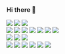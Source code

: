 ### Hi there 👋

<!--
**import023/import023** is a ✨ _special_ ✨ repository because its `README.md` (this file) appears on your GitHub profile.

Here are some ideas to get you started:

- 🔭 I’m currently working on ...
- 🌱 I’m currently learning ...
- 👯 I’m looking to collaborate on ...
- 🤔 I’m looking for help with ...
- 💬 Ask me about ...
- 📫 How to reach me: ...
- 😄 Pronouns: ...
- ⚡ Fun fact: ...
-->

<a href="" target="_blank"><img src="https://img.shields.io/badge/Python-000000?style=for-the-badge&logo=Python&logoColor=006d32"/></a>
<a href="" target="_blank"><img src="https://img.shields.io/badge/C-000000?style=for-the-badge&logo=C&logoColor=A8B9CC"/></a>
<a href="" target="_blank"><img src="https://img.shields.io/badge/Go-000000?style=for-the-badge&logo=Go&logoColor=00ADD8"/></a>
<br>
<a href="" target="_blank"><img src="https://img.shields.io/badge/TensorFlow-000000?style=for-the-badge&logo=TensorFlow&logoColor=FF6F00"/></a>
<a href="" target="_blank"><img src="https://img.shields.io/badge/Keras-000000?style=for-the-badge&logo=Keras&logoColor=D00000"/></a>
<a href="" target="_blank"><img src="https://img.shields.io/badge/PyTorch-000000?style=for-the-badge&logo=PyTorch&logoColor=EE4C2C"/></a>
<a href="" target="_blank"><img src="https://img.shields.io/badge/Anaconda-000000?style=for-the-badge&logo=Anaconda&logoColor=44A833"/></a>
<a href="" target="_blank"><img src="https://img.shields.io/badge/OpenCV-000000?style=for-the-badge&logo=OpenCV&logoColor=5C3EE8"/></a>
<a href="" target="_blank"><img src="https://img.shields.io/badge/Selenium-000000?style=for-the-badge&logo=Selenium&logoColor=43B02A"/></a>
<a href="" target="_blank"><img src="https://img.shields.io/badge/NumPy-000000?style=for-the-badge&logo=NumPy&logoColor=013243"/></a>
<br>
<a href="" target="_blank"><img src="https://img.shields.io/badge/HTML5-000000?style=for-the-badge&logo=HTML5&logoColor=E34F26"/></a>
<a href="" target="_blank"><img src="https://img.shields.io/badge/CSS3-000000?style=for-the-badge&logo=CSS3&logoColor=1572B6"/></a>
<a href="" target="_blank"><img src="https://img.shields.io/badge/JavaScript-000000?style=for-the-badge&logo=JavaScript&logoColor=F7DF1E"/></a>
<br>
<a href="" target="_blank"><img src="https://img.shields.io/badge/Oracle-000000?style=for-the-badge&logo=Oracle&logoColor=F80000"/></a>
<a href="" target="_blank"><img src="https://img.shields.io/badge/MySQL-000000?style=for-the-badge&logo=Microsoft SQL Server&logoColor=CC2927"/></a>
<a href="" target="_blank"><img src="https://img.shields.io/badge/MySQL-000000?style=for-the-badge&logo=MySQL&logoColor=4479A1"/></a>
<a href="" target="_blank"><img src="https://img.shields.io/badge/SQLite-000000?style=for-the-badge&logo=SQLite&logoColor=003B57"/></a>
<a href="" target="_blank"><img src="https://img.shields.io/badge/MariaDB-000000?style=for-the-badge&logo=MariaDB&logoColor=003545"/></a>
<a href="" target="_blank"><img src="https://img.shields.io/badge/MongoDB-000000?style=for-the-badge&logo=MongoDB&logoColor=47A248"/></a>
